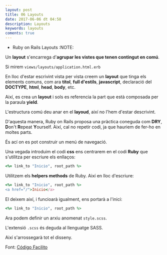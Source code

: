 ```yaml
---
layout: post
title: 06 Layouts
date: 2017-06-06 dt 04:58
description: Layouts
keywords: layouts
coments: true
---
```


* Ruby on Rails Layouts 					       :NOTE:

Un **layout** s'encarrega d'**agrupar les vistes que tenen contingut en comú**.

Si mirem `views/layouts/application.html.erb`

En lloc d'estar escrivint vista per vista creem un **layout** que tinga els elements comuns, com ara **títol**, **full d'estils**, **javascript**, declaració del **DOCTYPE**, **html**, **head**, **body**, etc.

Així, es crea un **layout** i sols es referencia la part que està composada per la paraula **yield**.

L'estructura comú deu anar en el **layoud**, així no l'hem d'estar descrivint.

D'aquesta manera, Ruby on Rails proposa una pràctica coneguda com **DRY**, **D**on't **R**epeat **Y**ourself. Així, cal no repetir codi, ja que hauriem de fer-ho en moltes parts.

És ací on es pot construir un menú de navegació.

Una vegada introduim el codi **css** ens centrarem en el codi **Ruby** que s'utilitza per escriure els enllaços:

```ruby
<%= link_to "Inicio", root_path %>
```

Utilitzem els **helpers methods** de Ruby. Així en lloc d'escriure:

```ruby
<%= link_to "Inicio", root_path %>
<a href="/">Inicio</a>
```

El deixem així, i funcioarà igualment, ens portarà a l'inici:

```ruby
<%= link_to "Inicio", root_path %>
```

Ara podem definir un arxiu anomenat `style.scss`.

L'extensió `.scss` és deguda al llenguatge SASS.

Així s'arrossegarà tot el disseny.

Font: [Código Facilito](http://codigofacilito.com/videos/curso_ruby_on_rails_desde_cero_layouts)
